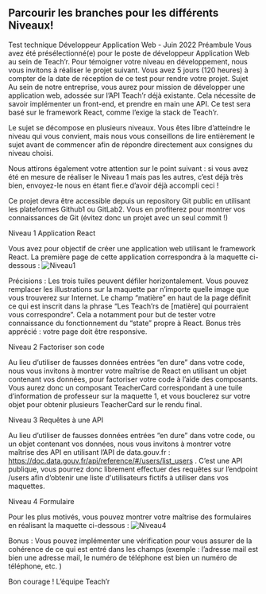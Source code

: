 ## Parcourir les branches pour les différents Niveaux!

Test technique
Développeur Application Web - Juin 2022
Préambule
Vous avez été présélectionné(e) pour le poste de développeur Application Web au sein de Teach’r. Pour témoigner votre niveau en développement, nous vous invitons à réaliser le projet suivant.
Vous avez 5 jours (120 heures) à compter de la date de réception de ce test pour rendre votre projet.
Sujet
Au sein de notre entreprise, vous aurez pour mission de développer une application web, adossée sur l’API Teach’r déjà existante. Cela nécessite de savoir implémenter un front-end, et prendre en main une API. Ce test sera basé sur le framework React, comme l’exige la stack de Teach’r.

Le sujet se décompose en plusieurs niveaux. Vous êtes libre d’atteindre le niveau qui vous convient, mais nous vous conseillons de lire entièrement le sujet avant de commencer afin de répondre directement aux consignes du niveau choisi.

Nous attirons également votre attention sur le point suivant : si vous avez été en mesure de réaliser le Niveau 1 mais pas les autres, c’est déjà très bien, envoyez-le nous en étant fier.e d’avoir déjà accompli ceci !

Ce projet devra être accessible depuis un repository Git public en utilisant les plateformes Github1 ou GitLab2. Vous en profiterez pour montrer vos connaissances de Git (évitez donc un projet avec un seul commit !)

Niveau 1
Application React

Vous avez pour objectif de créer une application web utilisant le framework React. La première page de cette application correspondra à la maquette ci-dessous :
![Niveau1](https://user-images.githubusercontent.com/38428191/174302329-fceb1070-4177-4d9e-baf2-069393c203cf.jpg)


Précisions :
Les trois tuiles peuvent défiler horizontalement.
Vous pouvez remplacer les illustrations sur la maquette par n’importe quelle image que vous trouverez sur Internet.
Le champ “matière” en haut de la page définit ce qui est inscrit dans la phrase “Les Teach’rs de [matière] qui pourraient vous correspondre”. Cela a notamment pour but de tester votre connaissance du fonctionnement du “state” propre à React.
Bonus très apprécié : votre page doit être responsive.

Niveau 2
Factoriser son code

Au lieu d’utiliser de fausses données entrées “en dure” dans votre code, nous vous invitons à montrer votre maîtrise de React en utilisant un objet contenant vos données, pour factoriser votre code à l’aide des composants.
Vous aurez donc un composant TeacherCard correspondant à une tuile d’information de professeur sur la maquette 1, et vous bouclerez sur votre objet pour obtenir plusieurs TeacherCard sur le rendu final.

Niveau 3
Requêtes à une API

Au lieu d’utiliser de fausses données entrées “en dure” dans votre code, ou un objet contenant vos données, nous vous invitons à montrer votre maîtrise des API en utilisant l’API de data.gouv.fr : https://doc.data.gouv.fr/api/reference/#/users/list_users . C’est une API publique, vous pourrez donc librement effectuer des requêtes sur l’endpoint /users afin d’obtenir une liste d'utilisateurs fictifs à utiliser dans vos maquettes.

Niveau 4
Formulaire

Pour les plus motivés, vous pouvez montrer votre maîtrise des formulaires en réalisant la maquette ci-dessous :
![Niveau4](https://user-images.githubusercontent.com/38428191/174302344-b041385b-81a6-4ae8-8dbb-f3ecf75ea0b6.jpg)


Bonus : Vous pouvez implémenter une vérification pour vous assurer de la cohérence de ce qui est entré dans les champs (exemple : l’adresse mail est bien une adresse mail, le numéro de téléphone est bien un numéro de téléphone, etc. )

Bon courage !
L’équipe Teach’r
